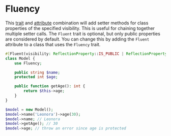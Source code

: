 # Fluency

This [trait](../src/Traits/Fluency.php) and [attribute](../src/Attributes/Fluent.php) combination will add setter methods for class properties of the specified visibility. This is useful for chaining together multiple setter calls. The `Fluent` trait is optional, but only public properties are considered by default. You can change this by adding the `Fluent` attribute to a class that uses the `Fluency` trait.

```php
#[Fluent(visibility: ReflectionProperty::IS_PUBLIC | ReflectionProperty::IS_PROTECTED)]
class Model {
    use Fluency;

    public string $name;
    protected int $age;

    public function getAge(): int {
        return $this->age;
    }
}

$model = new Model();
$model->name('Leonora')->age(30);
$model->name; // Leonora
$model->getAge(); // 30
$model->age; // throw an error since age is protected
```
